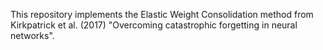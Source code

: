 This repository implements the Elastic Weight Consolidation method from Kirkpatrick et al. (2017) "Overcoming catastrophic forgetting in neural
networks". 

